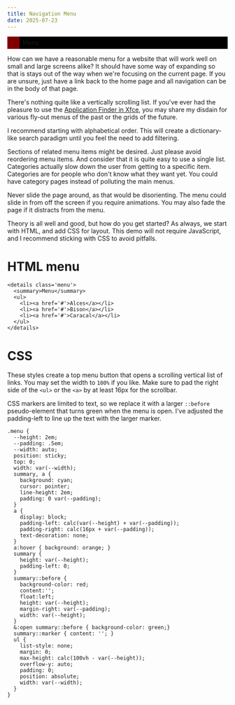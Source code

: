 ```yaml
---
title: Navigation Menu
date: 2025-07-23
---
```


<style>
  .demo-menu {
    --height: 2em;
    --padding: .5em;
    --width: auto;
    position: sticky;
    top: 0;
    width: var(--width);
    summary, a {
      background: black;
      cursor: pointer;
      line-height: 2em;
      padding: 0 var(--padding);
    }
    a {
      display: block;
      padding-left: calc(var(--height) + var(--padding));
      padding-right: calc(16px + var(--padding));
      text-decoration: none;
    }
    a:hover { background: maroon; }
    summary {
      height: var(--height);
      padding-left: 0;
    }
    summary::before {
      background-color: maroon;
      content:'';
      float:left;
      height: var(--height);
      margin-right: var(--padding);
      width: var(--height);
    }
    &:open summary::before { background-color: darkgreen;}
    summary::marker { content: ''; }
    ul {
      list-style: none;
      margin: 0;
      max-height: calc(100vh - var(--height));
      overflow-y: auto;
      padding: 0;
      position: absolute;
      width: var(--width);
    }
  }
</style>
<details class='demo-menu'>
  <summary>
    Menu
  </summary>
  <ul>
    <li><a href='#'>Alces</a></li>
    <li><a href='#'>Bison</a></li>
    <li><a href='#'>Bubo</a></li>
    <li><a href='#'>Bufo</a></li>
    <li><a href='#'>Buteo</a></li>
    <li><a href='#'>Capreolus</a></li>
    <li><a href='#'>Caracal</a></li>
    <li><a href='#'>Caretta</a></li>
    <li><a href='#'>Crossoptilon</a></li>
    <li><a href='#'>Francolinus</a></li>
    <li><a href='#'>Gallus</a></li>
    <li><a href='#'>Giraffa</a></li>
    <li><a href='#'>Gorilla</a></li>
    <li><a href='#'>Jacana</a></li>
    <li><a href='#'>Lagopus</a></li>
    <li><a href='#'>Lutra</a></li>
    <li><a href='#'>Lynx</a></li>
    <li><a href='#'>Meles</a></li>
    <li><a href='#'>Mephitis</a></li>
    <li><a href='#'>Naja</a></li>
    <li><a href='#'>Natrix</a></li>
    <li><a href='#'>Pica</a></li>
    <li><a href='#'>Quelea</a></li>
    <li><a href='#'>Rattus</a></li>
    <li><a href='#'>Redunca</a></li>
    <li><a href='#'>Rupicapra</a></li>
    <li><a href='#'>Sula</a></li>
    <li><a href='#'>Vulpes</a></li>
  </ul>
</details>

How can we have a reasonable menu for a website that will work well on small and large screens alike? It should have some way of expanding so that is stays out of the way when we're focusing on the current page. If you are unsure, just have a link back to the home page and all navigation can be in the body of that page.

There's nothing quite like a vertically scrolling list. If you've ever had the pleasure to use the [Application Finder in Xfce](https://docs.xfce.org/xfce/xfce4-appfinder/start), you may share my disdain for various fly-out menus of the past or the grids of the future.

I recommend starting with alphabetical order. This will create a dictionary-like search paradigm until you feel the need to add filtering.

Sections of related menu items might be desired. Just please avoid reordering menu items. And consider that it is quite easy to use a single list. Categories actually slow down the user from getting to a specific item. Categories are for people who don't know what they want yet. You could have category pages instead of polluting the main menus.

Never slide the page around, as that would be disorienting. The menu could slide in from off the screen if you require animations. You may also fade the page if it distracts from the menu.

Theory is all well and good, but how do you get started? As always, we start with HTML, and add CSS for layout. This demo will not require JavaScript, and I recommend sticking with CSS to avoid pitfalls.

# HTML menu
```
<details class='menu'>
  <summary>Menu</summary>
  <ul>
    <li><a href='#'>Alces</a></li>
    <li><a href='#'>Bison</a></li>
    <li><a href='#'>Caracal</a></li>
  </ul>
</details>
```
# CSS
These styles create a top menu button that opens a scrolling vertical list of links. You may set the width to `100%` if you like. Make sure to pad the right side of the `<ul>` or the `<a>` by at least 16px for the scrollbar.

CSS markers are limited to text, so we replace it with a larger `::before` pseudo-element that turns green when the menu is open. I've adjusted the padding-left to line up the text with the larger marker.
```
.menu {
  --height: 2em;
  --padding: .5em;
  --width: auto;
  position: sticky;
  top: 0;
  width: var(--width);
  summary, a {
    background: cyan;
    cursor: pointer;
    line-height: 2em;
    padding: 0 var(--padding);
  }
  a {
    display: block;
    padding-left: calc(var(--height) + var(--padding));
    padding-right: calc(16px + var(--padding));
    text-decoration: none;
  }
  a:hover { background: orange; }
  summary {
    height: var(--height);
    padding-left: 0;
  }
  summary::before {
    background-color: red;
    content:'';
    float:left;
    height: var(--height);
    margin-right: var(--padding);
    width: var(--height);
  }
  &:open summary::before { background-color: green;}
  summary::marker { content: ''; }
  ul {
    list-style: none;
    margin: 0;
    max-height: calc(100vh - var(--height));
    overflow-y: auto;
    padding: 0;
    position: absolute;
    width: var(--width);
  }
}
```